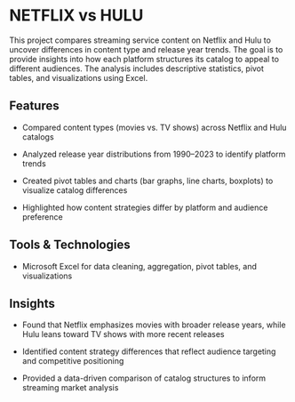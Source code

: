 # NETFLIX vs HULU
<p>
This project compares streaming service content on Netflix and Hulu to uncover differences in content type and release year trends. The goal is to provide insights into how each platform structures its catalog to appeal to different audiences. The analysis includes descriptive statistics, pivot tables, and visualizations using Excel.
<p>

## Features
- Compared content types (movies vs. TV shows) across Netflix and Hulu catalogs

- Analyzed release year distributions from 1990–2023 to identify platform trends

- Created pivot tables and charts (bar graphs, line charts, boxplots) to visualize catalog differences

- Highlighted how content strategies differ by platform and audience preference


## Tools & Technologies
- Microsoft Excel for data cleaning, aggregation, pivot tables, and visualizations


## Insights
- Found that Netflix emphasizes movies with broader release years, while Hulu leans toward TV shows with more recent releases

- Identified content strategy differences that reflect audience targeting and competitive positioning

- Provided a data-driven comparison of catalog structures to inform streaming market analysis
